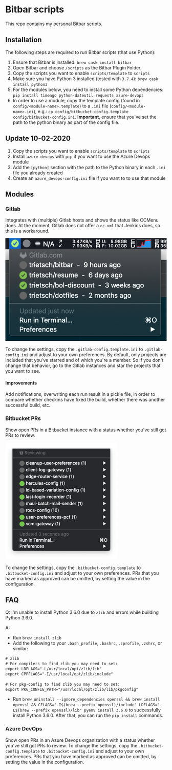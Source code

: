 # Bitbar scripts
This repo contains my personal Bitbar scripts.

## Installation
The following steps are required to run Bitbar scripts (that use Python):
1. Ensure that Bitbar is installed: `brew cask install bitbar`
1. Open Bitbar and choose `/scripts` as the Bitbar Plugin Folder.
1. Copy the scripts you want to enable `scripts/template` to `scripts`
1. Make sure you have Python 3 installed (tested with `3.7.4`): `brew cask install python3`
1. For the modules below, you need to install some Python dependencies: `pip install timeago python-dateutil requests azure-devops`
1. In order to use a module, copy the template config (found in `config/<module-name>.template`) to a `.ini` file (`config/<module-name>.ini`), e.g.: `cp config/bitbucket-config.template config/bitbucket-config.ini`. **Important**, ensure that you've set the path to the python binary as part of the config file.

## Update 10-02-2020
1. Copy the scripts you want to enable `scripts/template` to `scripts`
1. Install `azure-devops` with `pip` if you want to use the Azure Devops module
1. Add the `[python]` section with the path to the Python binary in each `.ini` file you already created
1. Create an `azure_devops-config.ini` file if you want to to use that module

## Modules
### Gitlab
Integrates with (multiple) Gitlab hosts and shows the status like CCMenu does. At the moment, Gitlab does not offer a `cc.xml` that Jenkins does, so this is a workaround.

![](assets/gitlab.png)

To change the settings, copy the `.gitlab-config.template.ini` to `.gitlab-config.ini` and adjust to your own preferences. By default, only projects are included that you've starred and of which you're a member. So if you don't change that behavior, go to the Gitlab instances and star the projects that you want to see.

#### Improvements
Add notifications, overwriting each run result in a pickle file, in order to compare whether checkins have fixed the build, whether there was another successful build, etc.

### Bitbucket PRs
Show open PRs in a Bitbucket instance with a status whether you've still got PRs to review.

![](assets/bitbucket-prs.png)

To change the settings, copy the `.bitbucket-config.template` to `.bitbucket-config.ini` and adjust to your own preferences. PRs that you have marked as approved can be omitted, by setting the value in the configuration.

## FAQ

Q: I'm unable to install Python 3.6.0 due to `zlib` and errors while building Python 3.6.0.

A:
- Run `brew install zlib`
- Add the following to your `.bash_profile`, `.bashrc`, `.zprofile`, `.zshrc`, or similar:
```
# zlib
# For compilers to find zlib you may need to set:
export LDFLAGS="-L/usr/local/opt/zlib/lib"
export CPPFLAGS="-I/usr/local/opt/zlib/include"

# For pkg-config to find zlib you may need to set:
export PKG_CONFIG_PATH="/usr/local/opt/zlib/lib/pkgconfig"
```
- Run `brew uninstall --ignore_dependencies openssl && brew install openssl && CFLAGS="-I$(brew --prefix openssl)/include" LDFLAGS="-L$(brew --prefix openssl)/lib" pyenv install 3.6.0` to successfully install Python 3.6.0. After that, you can run the `pip install` commands.

### Azure DevOps
Show open PRs in an Azure Devops organization with a status whether you've still got PRs to review.
To change the settings, copy the `.bitbucket-config.template` to `.bitbucket-config.ini` and adjust to your own preferences. PRs that you have marked as approved can be omitted, by setting the value in the configuration.
